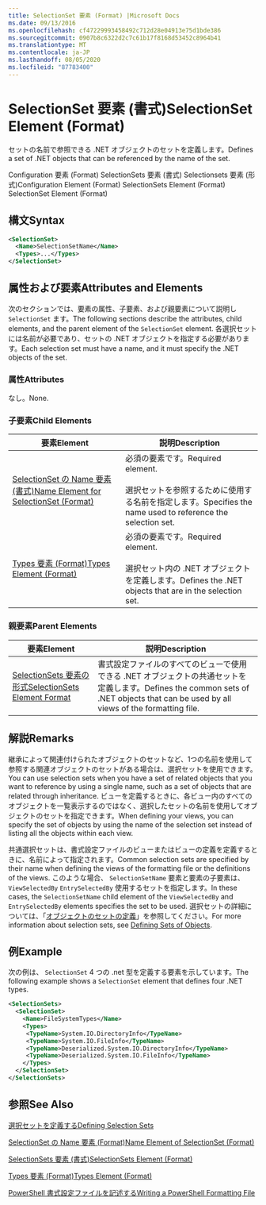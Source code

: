 ```yaml
---
title: SelectionSet 要素 (Format) |Microsoft Docs
ms.date: 09/13/2016
ms.openlocfilehash: cf47229993458492c712d28e04913e75d1bde386
ms.sourcegitcommit: 0907b8c6322d2c7c61b17f8168d53452c8964b41
ms.translationtype: MT
ms.contentlocale: ja-JP
ms.lasthandoff: 08/05/2020
ms.locfileid: "87783400"
---
```

# <a name="selectionset-element-format"></a><span data-ttu-id="ea368-102">SelectionSet 要素 (書式)</span><span class="sxs-lookup"><span data-stu-id="ea368-102">SelectionSet Element (Format)</span></span>

<span data-ttu-id="ea368-103">セットの名前で参照できる .NET オブジェクトのセットを定義します。</span><span class="sxs-lookup"><span data-stu-id="ea368-103">Defines a set of .NET objects that can be referenced by the name of the set.</span></span>

<span data-ttu-id="ea368-104">Configuration 要素 (Format) SelectionSets 要素 (書式) Selectionsets 要素 (形式)</span><span class="sxs-lookup"><span data-stu-id="ea368-104">Configuration Element (Format) SelectionSets Element (Format) SelectionSet Element (Format)</span></span>

## <a name="syntax"></a><span data-ttu-id="ea368-105">構文</span><span class="sxs-lookup"><span data-stu-id="ea368-105">Syntax</span></span>

```xml
<SelectionSet>
  <Name>SelectionSetName</Name>
  <Types>...</Types>
</SelectionSet>
```

## <a name="attributes-and-elements"></a><span data-ttu-id="ea368-106">属性および要素</span><span class="sxs-lookup"><span data-stu-id="ea368-106">Attributes and Elements</span></span>

<span data-ttu-id="ea368-107">次のセクションでは、要素の属性、子要素、および親要素について説明し `SelectionSet` ます。</span><span class="sxs-lookup"><span data-stu-id="ea368-107">The following sections describe the attributes, child elements, and the parent element of the `SelectionSet` element.</span></span> <span data-ttu-id="ea368-108">各選択セットには名前が必要であり、セットの .NET オブジェクトを指定する必要があります。</span><span class="sxs-lookup"><span data-stu-id="ea368-108">Each selection set must have a name, and it must specify the .NET objects of the set.</span></span>

### <a name="attributes"></a><span data-ttu-id="ea368-109">属性</span><span class="sxs-lookup"><span data-stu-id="ea368-109">Attributes</span></span>

<span data-ttu-id="ea368-110">なし。</span><span class="sxs-lookup"><span data-stu-id="ea368-110">None.</span></span>

### <a name="child-elements"></a><span data-ttu-id="ea368-111">子要素</span><span class="sxs-lookup"><span data-stu-id="ea368-111">Child Elements</span></span>

|<span data-ttu-id="ea368-112">要素</span><span class="sxs-lookup"><span data-stu-id="ea368-112">Element</span></span>|<span data-ttu-id="ea368-113">説明</span><span class="sxs-lookup"><span data-stu-id="ea368-113">Description</span></span>|
|-------------|-----------------|
|[<span data-ttu-id="ea368-114">SelectionSet の Name 要素 (書式)</span><span class="sxs-lookup"><span data-stu-id="ea368-114">Name Element for SelectionSet (Format)</span></span>](./name-element-for-selectionset-format.md)|<span data-ttu-id="ea368-115">必須の要素です。</span><span class="sxs-lookup"><span data-stu-id="ea368-115">Required element.</span></span><br /><br /> <span data-ttu-id="ea368-116">選択セットを参照するために使用する名前を指定します。</span><span class="sxs-lookup"><span data-stu-id="ea368-116">Specifies the name used to reference the selection set.</span></span>|
|[<span data-ttu-id="ea368-117">Types 要素 (Format)</span><span class="sxs-lookup"><span data-stu-id="ea368-117">Types Element (Format)</span></span>](./types-element-for-selectionset-format.md)|<span data-ttu-id="ea368-118">必須の要素です。</span><span class="sxs-lookup"><span data-stu-id="ea368-118">Required element.</span></span><br /><br /> <span data-ttu-id="ea368-119">選択セット内の .NET オブジェクトを定義します。</span><span class="sxs-lookup"><span data-stu-id="ea368-119">Defines the .NET objects that are in the selection set.</span></span>|

### <a name="parent-elements"></a><span data-ttu-id="ea368-120">親要素</span><span class="sxs-lookup"><span data-stu-id="ea368-120">Parent Elements</span></span>

|<span data-ttu-id="ea368-121">要素</span><span class="sxs-lookup"><span data-stu-id="ea368-121">Element</span></span>|<span data-ttu-id="ea368-122">説明</span><span class="sxs-lookup"><span data-stu-id="ea368-122">Description</span></span>|
|-------------|-----------------|
|[<span data-ttu-id="ea368-123">SelectionSets 要素の形式</span><span class="sxs-lookup"><span data-stu-id="ea368-123">SelectionSets Element Format</span></span>](./selectionsets-element-format.md)|<span data-ttu-id="ea368-124">書式設定ファイルのすべてのビューで使用できる .NET オブジェクトの共通セットを定義します。</span><span class="sxs-lookup"><span data-stu-id="ea368-124">Defines the common sets of .NET objects that can be used by all views of the formatting file.</span></span>|

## <a name="remarks"></a><span data-ttu-id="ea368-125">解説</span><span class="sxs-lookup"><span data-stu-id="ea368-125">Remarks</span></span>

<span data-ttu-id="ea368-126">継承によって関連付けられたオブジェクトのセットなど、1つの名前を使用して参照する関連オブジェクトのセットがある場合は、選択セットを使用できます。</span><span class="sxs-lookup"><span data-stu-id="ea368-126">You can use selection sets when you have a set of related objects that you want to reference by using a single name, such as a set of objects that are related through inheritance.</span></span> <span data-ttu-id="ea368-127">ビューを定義するときに、各ビュー内のすべてのオブジェクトを一覧表示するのではなく、選択したセットの名前を使用してオブジェクトのセットを指定できます。</span><span class="sxs-lookup"><span data-stu-id="ea368-127">When defining your views, you can specify the set of objects by using the name of the selection set instead of listing all the objects within each view.</span></span>

<span data-ttu-id="ea368-128">共通選択セットは、書式設定ファイルのビューまたはビューの定義を定義するときに、名前によって指定されます。</span><span class="sxs-lookup"><span data-stu-id="ea368-128">Common selection sets are specified by their name when defining the views of the formatting file or the definitions of the views.</span></span> <span data-ttu-id="ea368-129">このような場合、 `SelectionSetName` 要素と要素の子要素は、 `ViewSelectedBy` `EntrySelectedBy` 使用するセットを指定します。</span><span class="sxs-lookup"><span data-stu-id="ea368-129">In these cases, the `SelectionSetName` child element of the `ViewSelectedBy` and `EntrySelectedBy` elements specifies the set to be used.</span></span> <span data-ttu-id="ea368-130">選択セットの詳細については、「[オブジェクトのセットの定義](./defining-selection-sets.md)」を参照してください。</span><span class="sxs-lookup"><span data-stu-id="ea368-130">For more information about selection sets, see [Defining Sets of Objects](./defining-selection-sets.md).</span></span>

## <a name="example"></a><span data-ttu-id="ea368-131">例</span><span class="sxs-lookup"><span data-stu-id="ea368-131">Example</span></span>

<span data-ttu-id="ea368-132">次の例は、 `SelectionSet` 4 つの .net 型を定義する要素を示しています。</span><span class="sxs-lookup"><span data-stu-id="ea368-132">The following example shows a `SelectionSet` element that defines four .NET types.</span></span>

```xml
<SelectionSets>
  <SelectionSet>
    <Name>FileSystemTypes</Name>
    <Types>
     <TypeName>System.IO.DirectoryInfo</TypeName>
     <TypeName>System.IO.FileInfo</TypeName>
     <TypeName>Deserialized.System.IO.DirectoryInfo</TypeName>
     <TypeName>Deserialized.System.IO.FileInfo</TypeName>
    </Types>
  </SelectionSet>
</SelectionSets>
```

## <a name="see-also"></a><span data-ttu-id="ea368-133">参照</span><span class="sxs-lookup"><span data-stu-id="ea368-133">See Also</span></span>

[<span data-ttu-id="ea368-134">選択セットを定義する</span><span class="sxs-lookup"><span data-stu-id="ea368-134">Defining Selection Sets</span></span>](./defining-selection-sets.md)

[<span data-ttu-id="ea368-135">SelectionSet の Name 要素 (Format)</span><span class="sxs-lookup"><span data-stu-id="ea368-135">Name Element of SelectionSet (Format)</span></span>](./name-element-for-selectionset-format.md)

[<span data-ttu-id="ea368-136">SelectionSets 要素 (書式)</span><span class="sxs-lookup"><span data-stu-id="ea368-136">SelectionSets Element (Format)</span></span>](./selectionsets-element-format.md)

[<span data-ttu-id="ea368-137">Types 要素 (Format)</span><span class="sxs-lookup"><span data-stu-id="ea368-137">Types Element (Format)</span></span>](./types-element-for-selectionset-format.md)

[<span data-ttu-id="ea368-138">PowerShell 書式設定ファイルを記述する</span><span class="sxs-lookup"><span data-stu-id="ea368-138">Writing a PowerShell Formatting File</span></span>](./writing-a-powershell-formatting-file.md)
